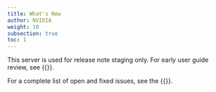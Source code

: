 ```yaml
---
title: What's New
author: NVIDIA
weight: 10
subsection: true
toc: 1
---
```


This server is used for release note staging only. For early user guide review, see {{<exlink url="https://rachel-stage.d3k6fybijj9whw.amplifyapp.com/networking-ethernet-software/cumulus-netq-416/Whats-New/" text="rachel-stage">}}.

For a complete list of open and fixed issues, see the {{<link title="NVIDIA NetQ 5.0 Release Notes" text="release notes">}}.
